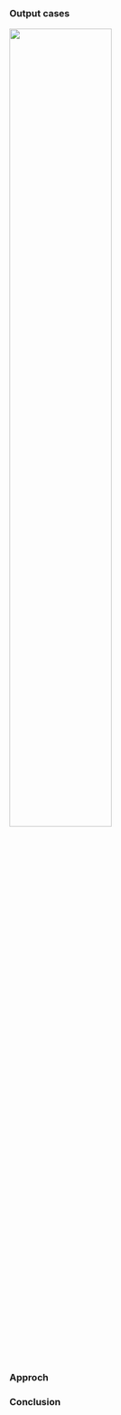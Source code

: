 ## 

### Output cases
<img src = "../images/problem.png" width = "60%" height = "auto">

### Approch 



### Conclusion





